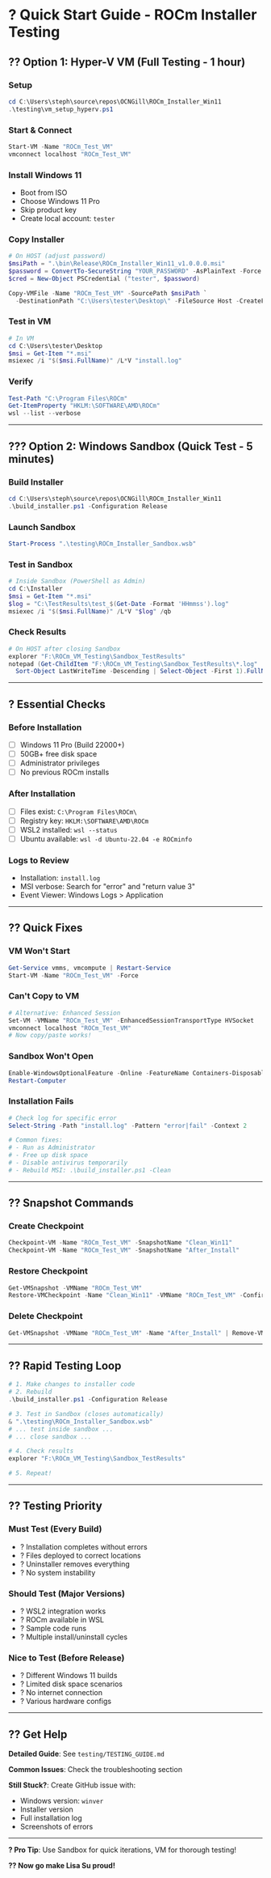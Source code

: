 # ? Quick Start Guide - ROCm Installer Testing

## ?? Option 1: Hyper-V VM (Full Testing - 1 hour)

### Setup
```powershell
cd C:\Users\steph\source\repos\OCNGill\ROCm_Installer_Win11
.\testing\vm_setup_hyperv.ps1
```

### Start & Connect
```powershell
Start-VM -Name "ROCm_Test_VM"
vmconnect localhost "ROCm_Test_VM"
```

### Install Windows 11
- Boot from ISO
- Choose Windows 11 Pro
- Skip product key
- Create local account: `tester`

### Copy Installer
```powershell
# On HOST (adjust password)
$msiPath = ".\bin\Release\ROCm_Installer_Win11_v1.0.0.0.msi"
$password = ConvertTo-SecureString "YOUR_PASSWORD" -AsPlainText -Force
$cred = New-Object PSCredential ("tester", $password)

Copy-VMFile -Name "ROCm_Test_VM" -SourcePath $msiPath `
  -DestinationPath "C:\Users\tester\Desktop\" -FileSource Host -CreateFullPath -Force
```

### Test in VM
```powershell
# In VM
cd C:\Users\tester\Desktop
$msi = Get-Item "*.msi"
msiexec /i "$($msi.FullName)" /L*V "install.log"
```

### Verify
```powershell
Test-Path "C:\Program Files\ROCm"
Get-ItemProperty "HKLM:\SOFTWARE\AMD\ROCm"
wsl --list --verbose
```

---

## ??? Option 2: Windows Sandbox (Quick Test - 5 minutes)

### Build Installer
```powershell
cd C:\Users\steph\source\repos\OCNGill\ROCm_Installer_Win11
.\build_installer.ps1 -Configuration Release
```

### Launch Sandbox
```powershell
Start-Process ".\testing\ROCm_Installer_Sandbox.wsb"
```

### Test in Sandbox
```powershell
# Inside Sandbox (PowerShell as Admin)
cd C:\Installer
$msi = Get-Item "*.msi"
$log = "C:\TestResults\test_$(Get-Date -Format 'HHmmss').log"
msiexec /i "$($msi.FullName)" /L*V "$log" /qb
```

### Check Results
```powershell
# On HOST after closing Sandbox
explorer "F:\ROCm_VM_Testing\Sandbox_TestResults"
notepad (Get-ChildItem "F:\ROCm_VM_Testing\Sandbox_TestResults\*.log" | 
  Sort-Object LastWriteTime -Descending | Select-Object -First 1).FullName
```

---

## ? Essential Checks

### Before Installation
- [ ] Windows 11 Pro (Build 22000+)
- [ ] 50GB+ free disk space
- [ ] Administrator privileges
- [ ] No previous ROCm installs

### After Installation
- [ ] Files exist: `C:\Program Files\ROCm\`
- [ ] Registry key: `HKLM:\SOFTWARE\AMD\ROCm`
- [ ] WSL2 installed: `wsl --status`
- [ ] Ubuntu available: `wsl -d Ubuntu-22.04 -e ROCminfo`

### Logs to Review
- Installation: `install.log`
- MSI verbose: Search for "error" and "return value 3"
- Event Viewer: Windows Logs > Application

---

## ?? Quick Fixes

### VM Won't Start
```powershell
Get-Service vmms, vmcompute | Restart-Service
Start-VM -Name "ROCm_Test_VM" -Force
```

### Can't Copy to VM
```powershell
# Alternative: Enhanced Session
Set-VM -VMName "ROCm_Test_VM" -EnhancedSessionTransportType HVSocket
vmconnect localhost "ROCm_Test_VM"
# Now copy/paste works!
```

### Sandbox Won't Open
```powershell
Enable-WindowsOptionalFeature -Online -FeatureName Containers-DisposableClientVM
Restart-Computer
```

### Installation Fails
```powershell
# Check log for specific error
Select-String -Path "install.log" -Pattern "error|fail" -Context 2

# Common fixes:
# - Run as Administrator
# - Free up disk space
# - Disable antivirus temporarily
# - Rebuild MSI: .\build_installer.ps1 -Clean
```

---

## ?? Snapshot Commands

### Create Checkpoint
```powershell
Checkpoint-VM -Name "ROCm_Test_VM" -SnapshotName "Clean_Win11"
Checkpoint-VM -Name "ROCm_Test_VM" -SnapshotName "After_Install"
```

### Restore Checkpoint
```powershell
Get-VMSnapshot -VMName "ROCm_Test_VM"
Restore-VMCheckpoint -Name "Clean_Win11" -VMName "ROCm_Test_VM" -Confirm:$false
```

### Delete Checkpoint
```powershell
Get-VMSnapshot -VMName "ROCm_Test_VM" -Name "After_Install" | Remove-VMSnapshot
```

---

## ?? Rapid Testing Loop

```powershell
# 1. Make changes to installer code
# 2. Rebuild
.\build_installer.ps1 -Configuration Release

# 3. Test in Sandbox (closes automatically)
& ".\testing\ROCm_Installer_Sandbox.wsb"
# ... test inside sandbox ...
# ... close sandbox ...

# 4. Check results
explorer "F:\ROCm_VM_Testing\Sandbox_TestResults"

# 5. Repeat!
```

---

## ?? Testing Priority

### Must Test (Every Build)
- ? Installation completes without errors
- ? Files deployed to correct locations
- ? Uninstaller removes everything
- ? No system instability

### Should Test (Major Versions)
- ? WSL2 integration works
- ? ROCm available in WSL
- ? Sample code runs
- ? Multiple install/uninstall cycles

### Nice to Test (Before Release)
- ? Different Windows 11 builds
- ? Limited disk space scenarios
- ? No internet connection
- ? Various hardware configs

---

## ?? Get Help

**Detailed Guide**: See `testing/TESTING_GUIDE.md`

**Common Issues**: Check the troubleshooting section

**Still Stuck?**: Create GitHub issue with:
- Windows version: `winver`
- Installer version
- Full installation log
- Screenshots of errors

---

**? Pro Tip**: Use Sandbox for quick iterations, VM for thorough testing!

**?? Now go make Lisa Su proud!**

